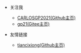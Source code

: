 - 关注我
  - [CARLOSGP2021(Github主页)](https://github.com/CARLOSGP2021)
  - [gp21(Gitee主页)](https://gitee.com/gp21)

- 友情链接
  - [tiancixiong(Github主页)](https://github.com/tiancixiong)
